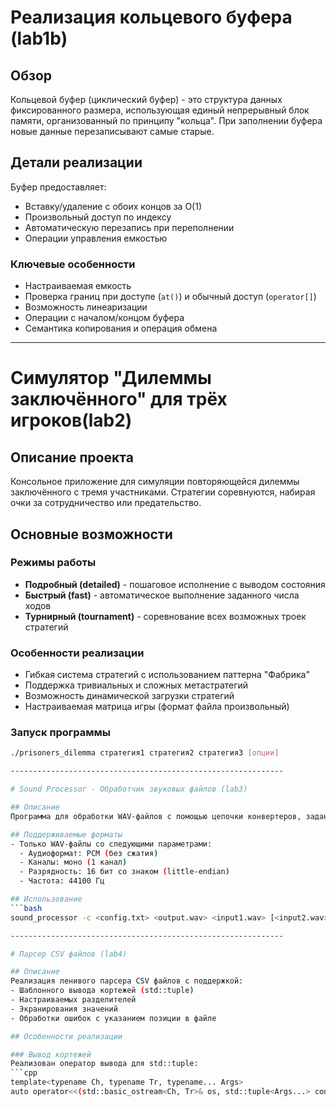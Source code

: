 # Реализация кольцевого буфера (lab1b)

## Обзор
Кольцевой буфер (циклический буфер) - это структура данных фиксированного размера, использующая единый непрерывный блок памяти, организованный по принципу "кольца". При заполнении буфера новые данные перезаписывают самые старые.

## Детали реализации
Буфер предоставляет:
- Вставку/удаление с обоих концов за O(1)
- Произвольный доступ по индексу
- Автоматическую перезапись при переполнении
- Операции управления емкостью

### Ключевые особенности
- Настраиваемая емкость
- Проверка границ при доступе (`at()`) и обычный доступ (`operator[]`)
- Возможность линеаризации
- Операции с началом/концом буфера
- Семантика копирования и операция обмена

-------------------------------------------------------------

# Симулятор "Дилеммы заключённого" для трёх игроков(lab2)

## Описание проекта
Консольное приложение для симуляции повторяющейся дилеммы заключённого с тремя участниками. Стратегии соревнуются, набирая очки за сотрудничество или предательство.

## Основные возможности

### Режимы работы
- **Подробный (detailed)** - пошаговое исполнение с выводом состояния
- **Быстрый (fast)** - автоматическое выполнение заданного числа ходов
- **Турнирный (tournament)** - соревнование всех возможных троек стратегий

### Особенности реализации
- Гибкая система стратегий с использованием паттерна "Фабрика"
- Поддержка тривиальных и сложных метастратегий
- Возможность динамической загрузки стратегий
- Настраиваемая матрица игры (формат файла произвольный)


### Запуск программы
```bash
./prisoners_dilemma стратегия1 стратегия2 стратегия3 [опции]

-------------------------------------------------------------

# Sound Processor - Обработчик звуковых файлов (lab3)

## Описание
Программа для обработки WAV-файлов с помощью цепочки конвертеров, заданных в конфигурационном файле.

## Поддерживаемые форматы
- Только WAV-файлы со следующими параметрами:
  - Аудиоформат: PCM (без сжатия)
  - Каналы: моно (1 канал)
  - Разрядность: 16 бит со знаком (little-endian)
  - Частота: 44100 Гц

## Использование
```bash
sound_processor -c <config.txt> <output.wav> <input1.wav> [<input2.wav> ...]

-------------------------------------------------------------

# Парсер CSV файлов (lab4)

## Описание
Реализация ленивого парсера CSV файлов с поддержкой:
- Шаблонного вывода кортежей (std::tuple)
- Настраиваемых разделителей
- Экранирования значений
- Обработки ошибок с указанием позиции в файле

## Особенности реализации

### Вывод кортежей
Реализован оператор вывода для std::tuple:
```cpp
template<typename Ch, typename Tr, typename... Args>
auto operator<<(std::basic_ostream<Ch, Tr>& os, std::tuple<Args...> const& t)
